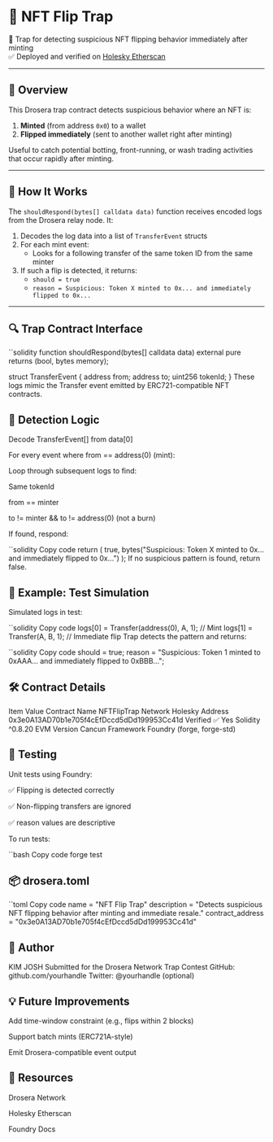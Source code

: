 # 🧠 NFT Flip Trap

🚨 Trap for detecting suspicious NFT flipping behavior immediately after minting  
✅ Deployed and verified on [Holesky Etherscan](https://holesky.etherscan.io/address/0x3e0A13AD70b1e705f4cEfDccd5dDd199953Cc41d)

---

## 📜 Overview

This Drosera trap contract detects suspicious behavior where an NFT is:

1. **Minted** (from address `0x0`) to a wallet  
2. **Flipped immediately** (sent to another wallet right after minting)

Useful to catch potential botting, front-running, or wash trading activities that occur rapidly after minting.

---

## 🧠 How It Works

The `shouldRespond(bytes[] calldata data)` function receives encoded logs from the Drosera relay node. It:

1. Decodes the log data into a list of `TransferEvent` structs  
2. For each mint event:
   - Looks for a following transfer of the same token ID from the same minter  
3. If such a flip is detected, it returns:
   - `should = true`
   - `reason = Suspicious: Token X minted to 0x... and immediately flipped to 0x...`

---

## 🔍 Trap Contract Interface

``solidity
function shouldRespond(bytes[] calldata data) external pure returns (bool, bytes memory);

struct TransferEvent {
    address from;
    address to;
    uint256 tokenId;
}
These logs mimic the Transfer event emitted by ERC721-compatible NFT contracts.

## 🔎 Detection Logic
Decode TransferEvent[] from data[0]

For every event where from == address(0) (mint):

Loop through subsequent logs to find:

Same tokenId

from == minter

to != minter && to != address(0) (not a burn)

If found, respond:

``solidity
Copy code
return (
    true,
    bytes("Suspicious: Token X minted to 0x... and immediately flipped to 0x...")
);
If no suspicious pattern is found, return false.

## 🧪 Example: Test Simulation
Simulated logs in test:

``solidity
Copy code
logs[0] = Transfer(address(0), A, 1);   // Mint
logs[1] = Transfer(A, B, 1);           // Immediate flip
Trap detects the pattern and returns:

``solidity
Copy code
should = true;
reason = "Suspicious: Token 1 minted to 0xAAA... and immediately flipped to 0xBBB...";

## 🛠️ Contract Details
Item	Value
Contract Name	NFTFlipTrap
Network	Holesky
Address	0x3e0A13AD70b1e705f4cEfDccd5dDd199953Cc41d
Verified	✅ Yes
Solidity	^0.8.20
EVM Version	Cancun
Framework	Foundry (forge, forge-std)

## 🔬 Testing
Unit tests using Foundry:

✅ Flipping is detected correctly

✅ Non-flipping transfers are ignored

✅ reason values are descriptive

To run tests:

``bash
Copy code
forge test

## 📦 drosera.toml
``toml
Copy code
name = "NFT Flip Trap"
description = "Detects suspicious NFT flipping behavior after minting and immediate resale."
contract_address = "0x3e0A13AD70b1e705f4cEfDccd5dDd199953Cc41d"

## 👤 Author
KIM JOSH
Submitted for the Drosera Network Trap Contest
GitHub: github.com/yourhandle
Twitter: @yourhandle (optional)

## 💡 Future Improvements
Add time-window constraint (e.g., flips within 2 blocks)

Support batch mints (ERC721A-style)

Emit Drosera-compatible event output

## 🔗 Resources
Drosera Network

Holesky Etherscan

Foundry Docs